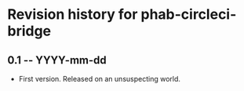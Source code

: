 # Revision history for phab-circleci-bridge

## 0.1 -- YYYY-mm-dd

* First version. Released on an unsuspecting world.
